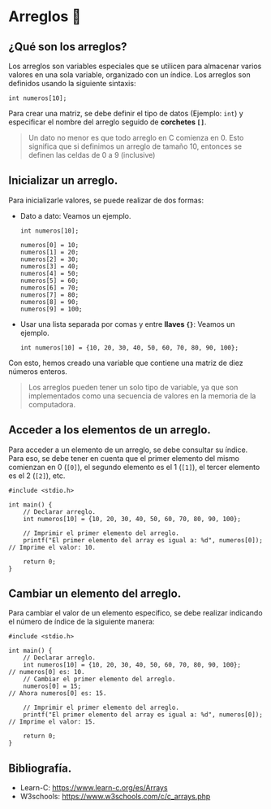 # Arreglos 📰
## ¿Qué son los arreglos?
Los arreglos son variables especiales que se utilicen para almacenar varios valores en una sola variable, organizado con un índice. Los arreglos son definidos usando la siguiente sintaxis:
```
int numeros[10];
```
Para crear una matriz, se debe definir el tipo de datos (Ejemplo: `int`) y especificar el nombre del arreglo seguido de **corchetes `[]`**.

> Un dato no menor es que todo arreglo en C comienza en 0. Esto significa que si definimos un arreglo de tamaño 10, entonces se definen las celdas de 0 a 9 (inclusive)

## Inicializar un arreglo.
Para inicializarle valores, se puede realizar de dos formas:
- Dato a dato: Veamos un ejemplo.
    ```
    int numeros[10];

    numeros[0] = 10;
    numeros[1] = 20;
    numeros[2] = 30;
    numeros[3] = 40;
    numeros[4] = 50;
    numeros[5] = 60;
    numeros[6] = 70;
    numeros[7] = 80;
    numeros[8] = 90;
    numeros[9] = 100;
    ```
- Usar una lista separada por comas y entre **llaves `{}`**: Veamos un ejemplo.
    ```
    int numeros[10] = {10, 20, 30, 40, 50, 60, 70, 80, 90, 100};
    ```

Con esto, hemos creado una variable que contiene una matriz de diez números enteros.
> Los arreglos pueden tener un solo tipo de variable, ya que son implementados como una secuencia de valores en la memoria de la computadora.

## Acceder a los elementos de un arreglo.
Para acceder a un elemento de un arreglo, se debe consultar su índice. Para eso, se debe tener en cuenta que el primer elemento del mismo comienzan en 0 (`[0]`), el segundo elemento es el 1 (`[1]`), el tercer elemento es el 2 (`[2]`), etc.
```
#include <stdio.h>

int main() {
    // Declarar arreglo.
    int numeros[10] = {10, 20, 30, 40, 50, 60, 70, 80, 90, 100};

    // Imprimir el primer elemento del arreglo.
    printf("El primer elemento del array es igual a: %d", numeros[0]);      // Imprime el valor: 10.

    return 0;
}
```

## Cambiar un elemento del arreglo.
Para cambiar el valor de un elemento específico, se debe realizar indicando el número de índice de la siguiente manera:
```
#include <stdio.h>

int main() {
    // Declarar arreglo.
    int numeros[10] = {10, 20, 30, 40, 50, 60, 70, 80, 90, 100};            // numeros[0] es: 10.
    // Cambiar el primer elemento del arreglo.
    numeros[0] = 15;                                                        // Ahora numeros[0] es: 15.

    // Imprimir el primer elemento del arreglo.
    printf("El primer elemento del array es igual a: %d", numeros[0]);      // Imprime el valor: 15.

    return 0;
}
```

## Bibliografía.
- Learn-C: https://www.learn-c.org/es/Arrays
- W3schools: https://www.w3schools.com/c/c_arrays.php